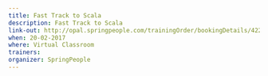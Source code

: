 ```yaml
---
title: Fast Track to Scala
description: Fast Track to Scala
link-out: http://opal.springpeople.com/trainingOrder/bookingDetails/4221
when: 20-02-2017
where: Virtual Classroom
trainers:
organizer: SpringPeople
---
```

